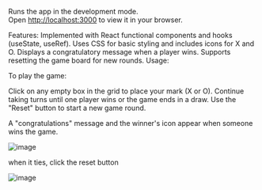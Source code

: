Runs the app in the development mode.\
Open [http://localhost:3000](http://localhost:3000) to view it in your browser.

Features:
Implemented with React functional components and hooks (useState, useRef).
Uses CSS for basic styling and includes icons for X and O.
Displays a congratulatory message when a player wins.
Supports resetting the game board for new rounds.
Usage:

To play the game:

Click on any empty box in the grid to place your mark (X or O).
Continue taking turns until one player wins or the game ends in a draw.
Use the "Reset" button to start a new game round.


A "congratulations" message and the winner's icon appear when someone wins the game.

![image](https://github.com/lRennan/TicTacToe/assets/94014673/f8432761-8928-46ab-8341-184fcdcd62ac)

when it ties, click the reset button

![image](https://github.com/lRennan/TicTacToe/assets/94014673/eb9818e8-c588-4dca-9504-878e0a48d4be)









